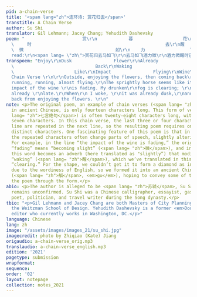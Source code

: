 ```yaml
---
pid: a-chain-verse
title: '<span lang="zh">连环诗: 赏花归去</span>'
transtitle: A Chain Verse
author: Su Shi
translator: Gil Lehmann; Jacey Chang; Yehudith Dashevsky
poem: "                      赏\r\n            暮                   花\r\n      已                                  归\r\n
  \     时                                                   去\r\n醒                                                    马\r\n
  \  微                                   如\r\n    力                 飞\r\n      酒\r\n\r\n</span>\r\n\r\nAs
  read:\r\n<span lang= \"zh\">赏花归去马如飞\r\n去马如飞酒力微\r\n酒力微醒时已暮\r\n醒时已暮赏花归"
transpoem: "Enjoy\r\nDusk                Flower\r\nAlready                        Come\r\nTime
  \                               Back\r\nWaking                                Horse\r\nSlightly
  \                       Like\r\nImpact                Flying\r\nWine\r\n\r\n\r\nA
  Chain Verse \r\n\r\nOutside, enjoying the flowers, then coming back\r\non a horse,
  running, running, almost flying.\r\nThe sprightly horse seems like it’s flying;\r\nthe
  impact of the wine \r\nis fading. My drunken\r\nfog is clearing; \r\nthe hour \r\nis
  already \r\nlate.\r\nWhen\r\n I woke, \r\nit was already dusk,\r\nand I’ve come
  back from enjoying the flowers. \r\n"
note: <p>The original poem, an example of chain verses (<span lang= "zh">连环诗</span>)
  in ancient Chinese, is only fourteen characters long. This form of verse (<span
  lang= "zh">七言绝句</span>) is often twenty-eight characters long, with each line having
  seven characters. In this chain verse, the last three or four characters of each
  line are repeated in the next line, so the resulting poem requires only fourteen
  distinct characters. One fascinating feature of this poem is that in each line,
  the repeated characters often change parts of speech, slightly altering the meaning.
  For example, in the line “the impact of the wine is fading,” the original word for
  “fading” means “becoming slight” (<span lang= "zh">微</span>), and in the next line,
  this word becomes an adverb (here translated as "slightly”) that modifies the verb
  “waking” (<span lang= "zh">醒</span>), which we’ve translated in this context as
  “clearing.” For the shape, we couldn’t get it to form a diamond as in the original
  due to the wordiness of English, so we formed it into an ancient Chinese wine goblet
  (<span lang= "zh">觚</span>, <em>gu</em>), hoping to convey some of the meaning of
  the poem through the form.</p>
abio: <p>The author is alleged to be <span lang= "zh">苏轼</span>, Su Shi, but this
  remains unconfirmed. Su Shi was a Chinese calligrapher, essayist, gastronomer, pharmacologist,
  poet, politician, and travel writer during the Song dynasty.</p>
tbio: "<p>Gil Lehmann and Jacey Chang are both Masters of City Planning students in
  the Weitzman School of Design. Yehudith Dashevsky is a former <em>DoubleSpeak</em>
  editor who currently works in Washington, DC.</p>"
language: Chinese
lang: zh
image: "/assets/images/images_21/su_shi.jpg"
imagecredit: photo by Zhiqiao (Kate) Jiang
origaudio: a-chain-verse_orig.mp3
translaudio: a-chain-verse_english.mp3
edition: '2021'
pagetype: submission
wrapformat:
sequence:
order: '02'
layout: notepage
collection: notes_2021
---
```

